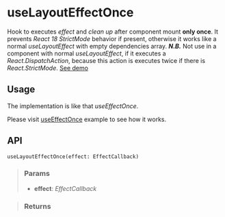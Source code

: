 # useLayoutEffectOnce
Hook to executes _effect_ and _clean up_ after component mount __only once__. It prevents _React 18 StrictMode_ behavior if present, otherwise it works like a normal _useLayoutEffect_ with empty dependencies array. __*N.B.*__ Not use in a component with normal _useLayoutEffect_, if it executes a _React.DispatchAction_, because this action is executes twice if there is _React.StrictMode_. [See demo](https://nDriaDev.io/react-tools/#/hooks/lifecycle/useLayoutEffectOnce)

## Usage

The implementation is like that _useEffectOnce_.

Please visit [useEffectOnce](#/useEffectOnce) example to see how it works.

## API

```tsx
useLayoutEffectOnce(effect: EffectCallback)
```

> ### Params
>
> - __effect__: _EffectCallback_
>

> ### Returns
>
> 
> 
>